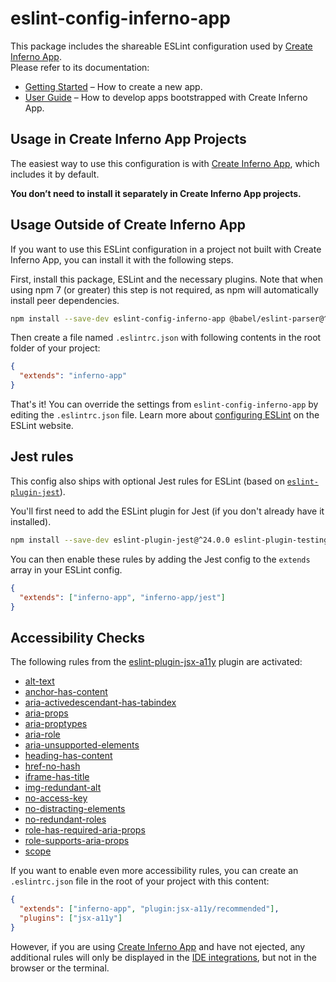 # eslint-config-inferno-app

This package includes the shareable ESLint configuration used by [Create Inferno App](https://github.com/facebook/create-inferno-app).<br>
Please refer to its documentation:

- [Getting Started](https://facebook.github.io/create-inferno-app/docs/getting-started) – How to create a new app.
- [User Guide](https://facebook.github.io/create-inferno-app/) – How to develop apps bootstrapped with Create Inferno App.

## Usage in Create Inferno App Projects

The easiest way to use this configuration is with [Create Inferno App](https://github.com/facebook/create-inferno-app), which includes it by default.

**You don’t need to install it separately in Create Inferno App projects.**

## Usage Outside of Create Inferno App

If you want to use this ESLint configuration in a project not built with Create Inferno App, you can install it with the following steps.

First, install this package, ESLint and the necessary plugins. Note that when using npm 7 (or greater) this step is not required, as npm will automatically install peer dependencies.

```sh
npm install --save-dev eslint-config-inferno-app @babel/eslint-parser@^7.14.7 @typescript-eslint/eslint-plugin@^4.0.0 @typescript-eslint/parser@^4.0.0 babel-preset-inferno-app@^10.0.0 eslint@^7.5.0 eslint-plugin-flowtype@^5.2.0 eslint-plugin-import@^2.22.0 eslint-plugin-jsx-a11y@^6.3.1 eslint-plugin-inferno@^7.20.3 eslint-plugin-inferno-hooks@^4.0.8
```

Then create a file named `.eslintrc.json` with following contents in the root folder of your project:

```json
{
  "extends": "inferno-app"
}
```

That's it! You can override the settings from `eslint-config-inferno-app` by editing the `.eslintrc.json` file. Learn more about [configuring ESLint](https://eslint.org/docs/user-guide/configuring) on the ESLint website.

## Jest rules

This config also ships with optional Jest rules for ESLint (based on [`eslint-plugin-jest`](https://github.com/jest-community/eslint-plugin-jest)).

You'll first need to add the ESLint plugin for Jest (if you don't already have it installed).

```sh
npm install --save-dev eslint-plugin-jest@^24.0.0 eslint-plugin-testing-library@^3.9.0
```

You can then enable these rules by adding the Jest config to the `extends` array in your ESLint config.

```json
{
  "extends": ["inferno-app", "inferno-app/jest"]
}
```

## Accessibility Checks

The following rules from the [eslint-plugin-jsx-a11y](https://github.com/evcohen/eslint-plugin-jsx-a11y) plugin are activated:

- [alt-text](https://github.com/evcohen/eslint-plugin-jsx-a11y/blob/master/docs/rules/alt-text.md)
- [anchor-has-content](https://github.com/evcohen/eslint-plugin-jsx-a11y/blob/master/docs/rules/anchor-has-content.md)
- [aria-activedescendant-has-tabindex](https://github.com/evcohen/eslint-plugin-jsx-a11y/blob/master/docs/rules/aria-activedescendant-has-tabindex.md)
- [aria-props](https://github.com/evcohen/eslint-plugin-jsx-a11y/blob/master/docs/rules/aria-props.md)
- [aria-proptypes](https://github.com/evcohen/eslint-plugin-jsx-a11y/blob/master/docs/rules/aria-proptypes.md)
- [aria-role](https://github.com/evcohen/eslint-plugin-jsx-a11y/blob/master/docs/rules/aria-role.md)
- [aria-unsupported-elements](https://github.com/evcohen/eslint-plugin-jsx-a11y/blob/master/docs/rules/aria-unsupported-elements.md)
- [heading-has-content](https://github.com/evcohen/eslint-plugin-jsx-a11y/blob/master/docs/rules/heading-has-content.md)
- [href-no-hash](https://github.com/evcohen/eslint-plugin-jsx-a11y/blob/v5.1.1/docs/rules/href-no-hash.md)
- [iframe-has-title](https://github.com/evcohen/eslint-plugin-jsx-a11y/blob/master/docs/rules/iframe-has-title.md)
- [img-redundant-alt](https://github.com/evcohen/eslint-plugin-jsx-a11y/blob/master/docs/rules/img-redundant-alt.md)
- [no-access-key](https://github.com/evcohen/eslint-plugin-jsx-a11y/blob/master/docs/rules/no-access-key.md)
- [no-distracting-elements](https://github.com/evcohen/eslint-plugin-jsx-a11y/blob/master/docs/rules/no-distracting-elements.md)
- [no-redundant-roles](https://github.com/evcohen/eslint-plugin-jsx-a11y/blob/master/docs/rules/no-redundant-roles.md)
- [role-has-required-aria-props](https://github.com/evcohen/eslint-plugin-jsx-a11y/blob/master/docs/rules/role-has-required-aria-props.md)
- [role-supports-aria-props](https://github.com/evcohen/eslint-plugin-jsx-a11y/blob/master/docs/rules/role-supports-aria-props.md)
- [scope](https://github.com/evcohen/eslint-plugin-jsx-a11y/blob/master/docs/rules/scope.md)

If you want to enable even more accessibility rules, you can create an `.eslintrc.json` file in the root of your project with this content:

```json
{
  "extends": ["inferno-app", "plugin:jsx-a11y/recommended"],
  "plugins": ["jsx-a11y"]
}
```

However, if you are using [Create Inferno App](https://github.com/facebook/create-inferno-app) and have not ejected, any additional rules will only be displayed in the [IDE integrations](https://facebook.github.io/create-inferno-app/docs/setting-up-your-editor#displaying-lint-output-in-the-editor), but not in the browser or the terminal.
